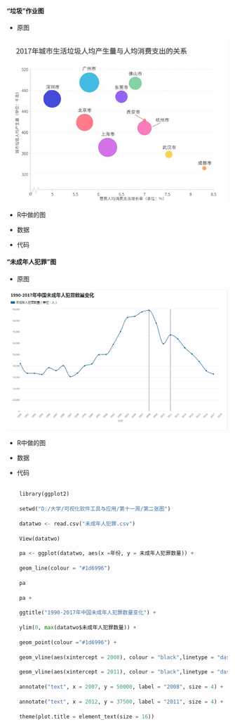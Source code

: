 #### “垃圾”作业图

- 原图

![image](https://github.com/wangsihan98/homework/blob/master/homework4-picture3.jpg)

- R中做的图


- 数据

- 代码




#### “未成年人犯罪”图

- 原图

![image](https://github.com/wangsihan98/homework/blob/master/homework5-picture2.png)

- R中做的图

- 数据

- 代码

```python

	library(ggplot2)

	setwd("D:/大学/可视化软件工具与应用/第十一周/第二张图")

	datatwo <- read.csv("未成年人犯罪.csv")

	View(datatwo)

	pa <- ggplot(datatwo, aes(x =年份, y = 未成年人犯罪数量)) + 

  	geom_line(colour = "#1d6996")
  
	pa

	pa +

	ggtitle("1990-2017年中国未成年人犯罪数量变化") +
	
	ylim(0, max(datatwo$未成年人犯罪数量)) +
	
	geom_point(colour ="#1d6996") +
	
	geom_vline(aes(xintercept = 2008), colour = "black",linetype = "dashed", size = 0.5) +
	
	geom_vline(aes(xintercept = 2011), colour = "black",linetype = "dashed", size = 0.5) +
	
	annotate("text", x = 2007, y = 50000, label = "2008", size = 4) +
	
	annotate("text", x = 2012, y = 37500, label = "2011", size = 4) +
	
	theme(plot.title = element_text(size = 16))
	
```
